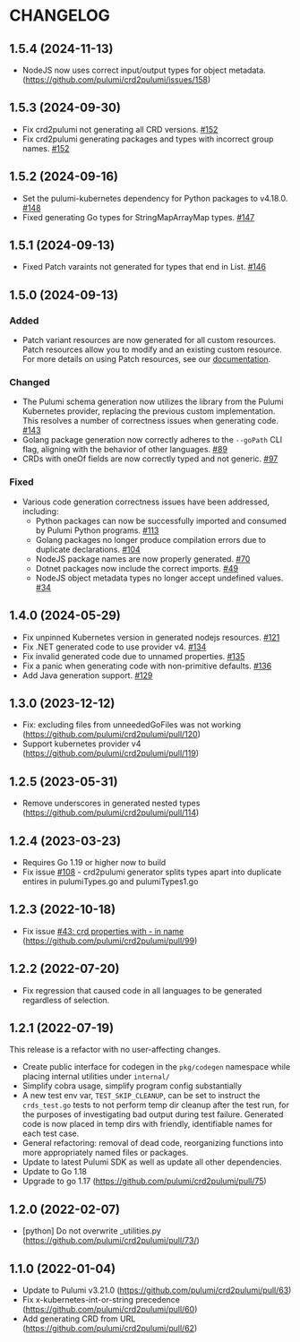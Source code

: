# CHANGELOG

## 1.5.4 (2024-11-13)

- NodeJS now uses correct input/output types for object metadata. (https://github.com/pulumi/crd2pulumi/issues/158)

## 1.5.3 (2024-09-30)

- Fix crd2pulumi not generating all CRD versions. [#152](https://github.com/pulumi/crd2pulumi/issues/152)
- Fix crd2pulumi generating packages and types with incorrect group names. [#152](https://github.com/pulumi/crd2pulumi/issues/152)

## 1.5.2 (2024-09-16)

- Set the pulumi-kubernetes dependency for Python packages to v4.18.0. [#148](https://github.com/pulumi/crd2pulumi/issues/148)
- Fixed generating Go types for StringMapArrayMap types. [#147](https://github.com/pulumi/crd2pulumi/issues/147)

## 1.5.1 (2024-09-13)

- Fixed Patch varaints not generated for types that end in List. [#146](https://github.com/pulumi/crd2pulumi/pull/146)

## 1.5.0 (2024-09-13)

### Added
- Patch variant resources are now generated for all custom resources. Patch resources allow you to modify and an existing custom resource. For more details on using Patch resources, see our [documentation](https://www.pulumi.com/registry/packages/kubernetes/how-to-guides/managing-resources-with-server-side-apply/#patch-a-resource).

### Changed
- The Pulumi schema generation now utilizes the library from the Pulumi Kubernetes provider, replacing the previous custom implementation. This resolves a number of correctness issues when generating code. [#143](https://github.com/pulumi/crd2pulumi/pull/143)
- Golang package generation now correctly adheres to the `--goPath` CLI flag, aligning with the behavior of other languages. [#89](https://github.com/pulumi/crd2pulumi/issues/89)
- CRDs with oneOf fields are now correctly typed and not generic. [#97](https://github.com/pulumi/crd2pulumi/issues/97)


### Fixed
- Various code generation correctness issues have been addressed, including:
  - Python packages can now be successfully imported and consumed by Pulumi Python programs. [#113](https://github.com/pulumi/crd2pulumi/issues/113)
  - Golang packages no longer produce compilation errors due to duplicate declarations. [#104](https://github.com/pulumi/crd2pulumi/issues/104)
  - NodeJS package names are now properly generated. [#70](https://github.com/pulumi/crd2pulumi/issues/70)
  - Dotnet packages now include the correct imports. [#49](https://github.com/pulumi/crd2pulumi/issues/49)
  - NodeJS object metadata types no longer accept undefined values. [#34](https://github.com/pulumi/crd2pulumi/issues/34)

## 1.4.0 (2024-05-29)

- Fix unpinned Kubernetes version in generated nodejs resources. [#121](https://github.com/pulumi/crd2pulumi/pull/121)
- Fix .NET generated code to use provider v4. [#134](https://github.com/pulumi/crd2pulumi/pull/134)
- Fix invalid generated code due to unnamed properties. [#135](https://github.com/pulumi/crd2pulumi/pull/135)
- Fix a panic when generating code with non-primitive defaults. [#136](https://github.com/pulumi/crd2pulumi/pull/136)
- Add Java generation support. [#129](https://github.com/pulumi/crd2pulumi/pull/129)

## 1.3.0 (2023-12-12)

- Fix: excluding files from unneededGoFiles was not working (<https://github.com/pulumi/crd2pulumi/pull/120>)
- Support kubernetes provider v4 (<https://github.com/pulumi/crd2pulumi/pull/119>)

## 1.2.5 (2023-05-31)

- Remove underscores in generated nested types (<https://github.com/pulumi/crd2pulumi/pull/114>)

## 1.2.4 (2023-03-23)

- Requires Go 1.19 or higher now to build
- Fix issue [#108](https://github.com/pulumi/crd2pulumi/issues/108) - crd2pulumi generator splits types apart into duplicate entires in pulumiTypes.go and pulumiTypes1.go

## 1.2.3 (2022-10-18)

- Fix issue [#43: crd properties with - in name](https://github.com/pulumi/crd2pulumi/issues/43) (<https://github.com/pulumi/crd2pulumi/pull/99>)

## 1.2.2 (2022-07-20)

- Fix regression that caused code in all languages to be generated regardless of selection.

## 1.2.1 (2022-07-19)

This release is a refactor with no user-affecting changes.

- Create public interface for codegen in the `pkg/codegen` namespace
  while placing internal utilities under `internal/`
- Simplify cobra usage, simplify program config substantially
- A new test env var, `TEST_SKIP_CLEANUP`, can be set to instruct the
  `crds_test.go` tests to not perform temp dir cleanup after the test
  run, for the purposes of investigating bad output during test failure.
  Generated code is now placed in temp dirs with friendly, identifiable
  names for each test case.
- General refactoring: removal of dead code, reorganizing functions into
  more appropriately named files or packages.
- Update to latest Pulumi SDK as well as update all other dependencies.
- Update to Go 1.18
- Upgrade to go 1.17 (<https://github.com/pulumi/crd2pulumi/pull/75>)

## 1.2.0 (2022-02-07)

- [python] Do not overwrite _utilities.py (<https://github.com/pulumi/crd2pulumi/pull/73/>)

## 1.1.0 (2022-01-04)

- Update to Pulumi v3.21.0 (<https://github.com/pulumi/crd2pulumi/pull/63>)
- Fix x-kubernetes-int-or-string precedence (<https://github.com/pulumi/crd2pulumi/pull/60>)
- Add generating CRD from URL (<https://github.com/pulumi/crd2pulumi/pull/62>)
